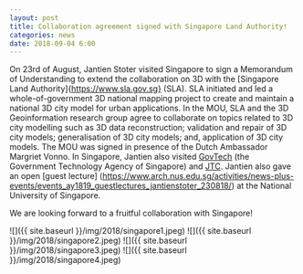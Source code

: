 ```yaml
---
layout: post
title: Collaboration agreement signed with Singapore Land Authority!
categories: news
date: 2018-09-04 6:00
---
```



On 23rd of August, Jantien Stoter visited Singapore to sign a Memorandum of Understanding to extend the collaboration on 3D with the [Singapore Land Authority]{https://www.sla.gov.sg} (SLA). 
SLA initiated and led a whole-of-government 3D national mapping project to create and maintain a national 3D city model for urban applications. 
In the MOU, SLA and the 3D Geoinformation research group agree to collaborate on topics related to 3D city modelling such as 3D data reconstruction; validation and repair of 3D city models; generalisation of 3D city models; and, application of 3D city models.
The MOU was signed in presence of the Dutch Ambassador Margriet Vonno.
In Singapore, Jantien also visited [GovTech](https://www.tech.gov.sg) (the Government Technology Agency of Singapore) and [JTC]( https://www.jtc.gov.sg/Pages/default.aspx). Jantien also gave an open [guest lecture] (https://www.arch.nus.edu.sg/activities/news-plus-events/events_ay1819_guestlectures_jantienstoter_230818/) at the National University of Singapore.

We are looking forward to a fruitful collaboration with Singapore!

![]({{ site.baseurl }}/img/2018/singapore1.jpeg)
![]({{ site.baseurl }}/img/2018/singapore2.jpeg)
![]({{ site.baseurl }}/img/2018/singapore3.jpeg)
![]({{ site.baseurl }}/img/2018/singapore4.jpeg)

